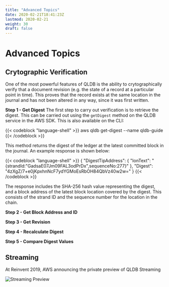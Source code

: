 ```yaml
---
title: "Advanced Topics"
date: 2020-02-21T18:41:23Z
lastmod: 2020-02-21
weight: 30
draft: false
---
```


# Advanced Topics

## Crytographic Verification

One of the most powerful features of QLDB is the ability to crytographically verify that a document revision (e.g. the state of a record at a particular point in time). This proves that the record exists at the same location in the journal and has not been altered in any way, since it was first written.

**Step 1 - Get Digest**
The first step to carry out verification is to retrieve the digest. This can be carried out using the `getDigest` method on the QLDB service in the AWS SDK. This is also available on the CLI:

{{< codeblock "language-shell" >}}
aws qldb get-digest --name qldb-guide
{{< /codeblock  >}}

This method returns the digest of the ledger at the latest committed block in the journal. An example response is shown below:

{{< codeblock "language-shell" >}}
{
    "DigestTipAddress": {
        "IonText": "{strandId:\"GadsaE07Jm09FAL3odPrDx\",sequenceNo:277}"
    }, 
    "Digest": "4zXgZ/7+e0jKpxhnNcF7ydYGMoEsRbOH84QbVz40w2w="
}
{{< /codeblock  >}}

The response includes the SHA-256 hash value representing the digest, and a block address of the latest block location covered by the digest. This consists of the strand ID and the sequence number for the location in the chain.

**Step 2 - Get Block Address and ID**


**Step 3 - Get Revision**


**Step 4 - Recalculate Digest**


**Step 5 - Compare Digest Values**



## Streaming

At Reinvent 2019, AWS announcing the private preview of QLDB Streaming

![Streaming Preview](/images/QLDBStreaming.svg)



